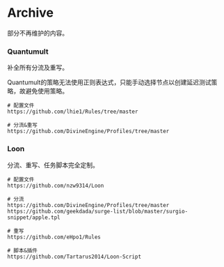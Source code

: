 # Archive

部分不再维护的内容。


### Quantumult

补全所有分流及重写。

Quantumult的策略无法使用正则表达式，只能手动选择节点以创建延迟测试策略，故避免使用策略。

```
# 配置文件
https://github.com/lhie1/Rules/tree/master

# 分流&重写
https://github.com/DivineEngine/Profiles/tree/master
```

### Loon

分流、重写、任务脚本完全定制。

```
# 配置文件
https://github.com/nzw9314/Loon

# 分流
https://github.com/DivineEngine/Profiles/tree/master
https://github.com/geekdada/surge-list/blob/master/surgio-snippet/apple.tpl

# 重写
https://github.com/eHpo1/Rules

# 脚本&插件
https://github.com/Tartarus2014/Loon-Script
```
